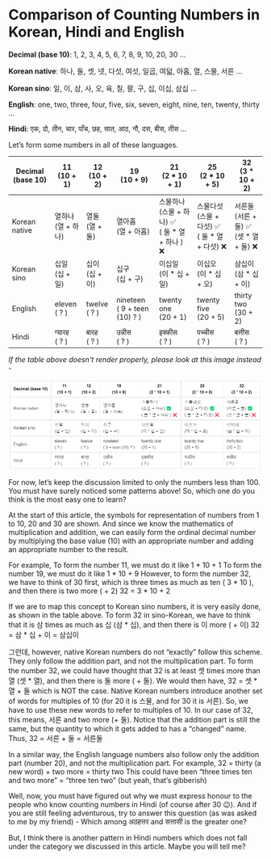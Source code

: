 # Comparison of Counting Numbers in Korean, Hindi and English

**Decimal (base 10)**: 1, 2, 3, 4, 5, 6, 7, 8, 9, 10, 20, 30 …  

**Korean native**: 하나, 둘, 셋, 넷, 다섯, 여섯, 일곱, 여덟, 아홉, 열, 스물, 서른 …  

**Korean sino**: 일, 이, 삼, 사, 오, 육, 칠, 팔, 구, 십, 이십, 삼십 …   

**English**: one, two, three, four, five, six, seven, eight, nine, ten, twenty, thirty …  

**Hindi**: एक, दो, तीन, चार, पाँच, छह, सात, आठ, नौ, दस, बीस, तीस …  


Let’s form some numbers in all of these languages.

| Decimal (base 10) | 11<br>(10 + 1)            | 12<br>(10 + 2)    | 19<br>(10 + 9)                  | 21<br>(2 * 10 + 1)                                  | 25<br>(2 * 10 + 5)                                  | 32<br>(3 * 10 + 2)                          |
|-------------------|-----------------------|-------------------|---------------------------------|-----------------------------------------------------|-----------------------------------------------------|---------------------------------------------|
| Korean native     | 열하나<br>(열 + 하나) | 열둘<br>(열 + 둘) | 열아홉<br>(열 + 아홉)           | 스물하나<br>(스물 + 하나) ✅<br>( 둘 * 열 + 하나 ) ❌ | 스물다섯<br>(스물 + 다섯)  ✅<br>( 둘 * 열 + 다섯) ❌ | 서른둘<br>(서른 + 둘) ✅<br>(셋 * 열 + 둘) ❌ |
| Korean sino       | 십일<br>(십 + 일)     | 십이<br>(십 + 이) | 십구<br>(십 + 구)               | 이십일<br>(이 * 십 + 일)                            | 이십오<br>(이 * 십 + 오)                            | 삼십이<br>(삼 * 십 + 이)                    |
| English           | eleven<br>( ? )       | twelve<br>( ? )   | nineteen<br>( 9 + teen (10) ? ) | twenty one<br>(20 + 1)                              | twenty five<br>(20 + 5)                             | thirty two<br>(30 + 2)                      |
| Hindi             | ग्यारह<br>( ? )            | बारह<br>( ? )         | उन्नीस<br>( ? )                  | इक्कीस<br>( ? )                                      | पच्चीस<br>( ? )                                          | बत्तीस<br>( ? )                              |


*If the table above doesn't render properly, please look at this image instead* -  

![forming_numbers](./forming_numbers.png)

For now, let’s keep the discussion limited to only the numbers less than 100.
You must have surely noticed some patterns above! So, which one do you think is the most easy one to learn?

At the start of this article, the symbols for representation of numbers from 1 to 10, 20 and 30 are shown.
And since we know the mathematics of multiplication and addition, we can easily form the ordinal decimal number by multiplying the base value (10) with an appropriate number and adding an appropriate number to the result.

For example, 
To form the number 11, we must do it like 
1 * 10 + 1
To form the number 19, we must do it like 
1 * 10 + 9
However, to form the number 32, we have to think of 30 first, which is three times as much as ten ( 3 * 10 ), and then there is two more ( + 2)
32 = 3 * 10 + 2


If we are to map this concept to Korean sino numbers, it is very easily done, as shown in the table above.
To form 32 in sino-Korean, we have to think that it is 삼 times as much as 십 (삼 * 십), and then there is 이 more ( + 이)
32 = 삼 * 십 + 이 = 삼십이

그런데, however, native Korean numbers do not “exactly” follow this scheme. They only follow the addition part, and not the multiplication part.
To form the number 32, we could have thought that 32 is at least 셋  times more than 열 (셋 * 열), and then there is 둘 more ( + 둘).
We would then have,
32 = 셋 * 열 + 둘 which is NOT the case.
Native Korean numbers introduce another set of words for multiples of 10 (for 20 it is 스물, and for 30 it is 서른). So, we have to use these new words to refer to multiples of 10.
In our case of 32, this means, 서른 and two more (+ 둘). Notice that the addition part is still the same, but the quantity to which it gets added to has a “changed” name.
Thus, 32 = 서른 + 둘 = 서른둘

In a similar way, the English language numbers also follow only the addition part (number 20), and not the multiplication part.
For example, 
32 = thirty (a new word) + two more = thirty two
This could have been “three times ten and two more” = “three ten two” (but yeah, that’s gibberish)

Well, now, you must have figured out why we must express honour to the people who know counting numbers in Hindi (of course after 30 😉). And if you are still feeling adventurous, try to answer this question (as was asked to me by my friend) - 
Which among अठहत्तर and सत्तासी is the greater one?

But, I think there is another pattern in Hindi numbers which does not fall under the category we discussed in this article. Maybe you will tell me?

